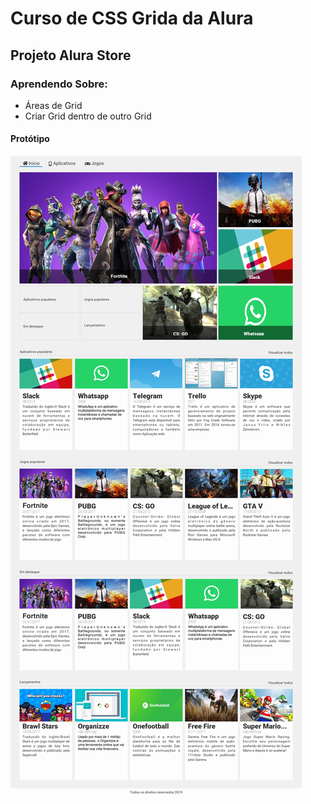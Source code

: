 # Curso de CSS Grida da Alura

## Projeto Alura Store

### Aprendendo Sobre:
- Áreas de Grid
- Criar Grid dentro de outro Grid

#### Protótipo  

![Protótipo da Alura Store para Destkop](./assets/img/prototipo.jpg)